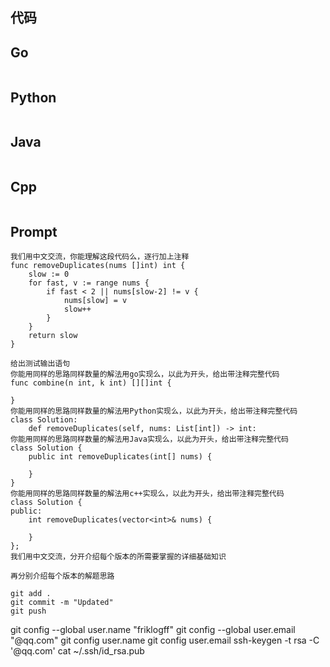## 代码

## Go

```Go

```

## Python

```Python

```

## Java

```Java

```

## Cpp

```Cpp

```

## Prompt

```Prompt
我们用中文交流，你能理解这段代码么，逐行加上注释
func removeDuplicates(nums []int) int {
	slow := 0
	for fast, v := range nums {
		if fast < 2 || nums[slow-2] != v {
			nums[slow] = v
			slow++
		}
	}
	return slow
}

给出测试输出语句
你能用同样的思路同样数量的解法用go实现么，以此为开头，给出带注释完整代码
func combine(n int, k int) [][]int {

}
你能用同样的思路同样数量的解法用Python实现么，以此为开头，给出带注释完整代码
class Solution:
    def removeDuplicates(self, nums: List[int]) -> int:
你能用同样的思路同样数量的解法用Java实现么，以此为开头，给出带注释完整代码
class Solution {
    public int removeDuplicates(int[] nums) {

    }
}
你能用同样的思路同样数量的解法用c++实现么，以此为开头，给出带注释完整代码
class Solution {
public:
    int removeDuplicates(vector<int>& nums) {

    }
};
我们用中文交流，分开介绍每个版本的所需要掌握的详细基础知识

再分别介绍每个版本的解题思路

git add .
git commit -m "Updated"
git push                                                                                                                                      

```

git config --global user.name "friklogff"
git config --global user.email "@qq.com"
git config user.name
git config user.email
ssh-keygen -t rsa -C '@qq.com'
cat ~/.ssh/id_rsa.pub